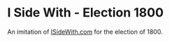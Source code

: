 # I Side With - Election 1800
An imitation of [ISideWith.com](https://isidewith.com) for the election of 1800.
